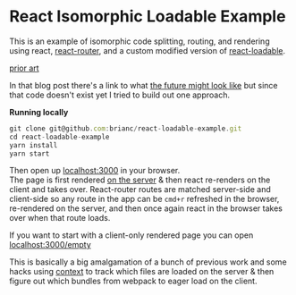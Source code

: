 # React Isomorphic Loadable Example

This is an example of isomorphic code splitting, routing, and rendering using react, [react-router](https://github.com/ReactTraining/react-router), and a custom modified version of [react-loadable](https://github.com/thejameskyle/react-loadable).

[prior art](https://medium.com/@thejameskyle/react-loadable-2674c59de178#.qwun60j1y)

In that blog post there's a link to what [the future might look like](https://gist.github.com/thejameskyle/abecfe8ec2a7ce1e312a904527a31908) but since that code doesn't exist yet I tried to build out one approach.

**Running locally**

```js
git clone git@github.com:brianc/react-loadable-example.git
cd react-loadable-example
yarn install
yarn start
```

Then open up [localhost:3000](http://localhost:3000) in your browser.  
The page is first rendered [on the server](https://github.com/brianc/react-loadable-example/blob/master/app.js#L60) & then react re-renders on the client and takes over.  React-router routes are matched server-side and client-side so any route in the app can be `cmd+r` refreshed in the browser, re-rendered on the server, and then once again react in the browser takes over when that route loads.

If you want to start with a client-only rendered page you can open [localhost:3000/empty](http://localhost:3000/empty)

This is basically a big amalgamation of a bunch of previous work and some hacks using [context](https://facebook.github.io/react/docs/context.html) to track which files are loaded on the server & then figure out which bundles from webpack to eager load on the client.
